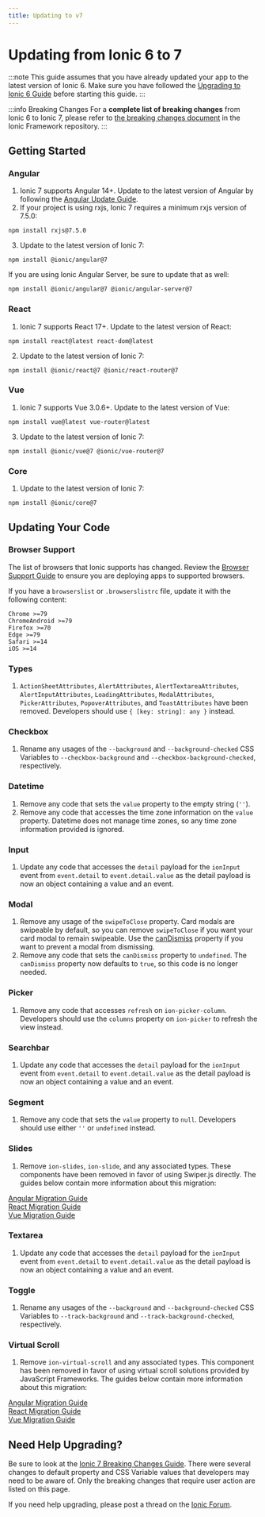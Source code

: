 ```yaml
---
title: Updating to v7
---
```


# Updating from Ionic 6 to 7

:::note
This guide assumes that you have already updated your app to the latest version of Ionic 6. Make sure you have followed the [Upgrading to Ionic 6 Guide](./6-0) before starting this guide.
:::

:::info Breaking Changes
For a **complete list of breaking changes** from Ionic 6 to Ionic 7, please refer to [the breaking changes document](https://github.com/ionic-team/ionic-framework/blob/main/BREAKING.md#version-7x) in the Ionic Framework repository.
:::

## Getting Started

### Angular

1. Ionic 7 supports Angular 14+. Update to the latest version of Angular by following the [Angular Update Guide](https://update.angular.io/).
2. If your project is using rxjs, Ionic 7 requires a minimum rxjs version of 7.5.0:

```shell
npm install rxjs@7.5.0
```

3. Update to the latest version of Ionic 7:

```shell
npm install @ionic/angular@7
```

If you are using Ionic Angular Server, be sure to update that as well:

```shell
npm install @ionic/angular@7 @ionic/angular-server@7
```

### React

1. Ionic 7 supports React 17+. Update to the latest version of React:

```shell
npm install react@latest react-dom@latest
```

2. Update to the latest version of Ionic 7:

```shell
npm install @ionic/react@7 @ionic/react-router@7
```

### Vue

1. Ionic 7 supports Vue 3.0.6+. Update to the latest version of Vue:

```shell
npm install vue@latest vue-router@latest
```

3. Update to the latest version of Ionic 7:

```shell
npm install @ionic/vue@7 @ionic/vue-router@7
```

### Core

1. Update to the latest version of Ionic 7:

```shell
npm install @ionic/core@7
```

## Updating Your Code

### Browser Support

The list of browsers that Ionic supports has changed. Review the [Browser Support Guide](../reference/browser-support) to ensure you are deploying apps to supported browsers.

If you have a `browserslist` or `.browserslistrc` file, update it with the following content:

```
Chrome >=79
ChromeAndroid >=79
Firefox >=70
Edge >=79
Safari >=14
iOS >=14
```

### Types

1. `ActionSheetAttributes`, `AlertAttributes`, `AlertTextareaAttributes`, `AlertInputAttributes`, `LoadingAttributes`, `ModalAttributes`, `PickerAttributes`, `PopoverAttributes`, and `ToastAttributes` have been removed. Developers should use `{ [key: string]: any }` instead.

### Checkbox

1. Rename any usages of the `--background` and `--background-checked` CSS Variables to `--checkbox-background` and `--checkbox-background-checked`, respectively.

### Datetime

1. Remove any code that sets the `value` property to the empty string (`''`).
2. Remove any code that accesses the time zone information on the `value` property. Datetime does not manage time zones, so any time zone information provided is ignored.

### Input

1. Update any code that accesses the `detail` payload for the `ionInput` event from `event.detail` to `event.detail.value` as the detail payload is now an object containing a value and an event.

### Modal

1. Remove any usage of the `swipeToClose` property. Card modals are swipeable by default, so you can remove `swipeToClose` if you want your card modal to remain swipeable. Use the [canDismiss](https://ionicframework.com/docs/api/modal#preventing-a-modal-from-dismissing) property if you want to prevent a modal from dismissing.
2. Remove any code that sets the `canDismiss` property to `undefined`. The `canDismiss` property now defaults to `true`, so this code is no longer needed.

### Picker

1. Remove any code that accesses `refresh` on `ion-picker-column`. Developers should use the `columns` property on `ion-picker` to refresh the view instead.

### Searchbar

1. Update any code that accesses the `detail` payload for the `ionInput` event from `event.detail` to `event.detail.value` as the detail payload is now an object containing a value and an event.

### Segment

1. Remove any code that sets the `value` property to `null`. Developers should use either `''` or `undefined` instead.

### Slides

1. Remove `ion-slides`, `ion-slide`, and any associated types. These components have been removed in favor of using Swiper.js directly. The guides below contain more information about this migration:

[Angular Migration Guide](https://ionicframework.com/docs/angular/slides)<br />
[React Migration Guide](https://ionicframework.com/docs/react/slides)<br />
[Vue Migration Guide](https://ionicframework.com/docs/vue/slides)

### Textarea

1. Update any code that accesses the `detail` payload for the `ionInput` event from `event.detail` to `event.detail.value` as the detail payload is now an object containing a value and an event.

### Toggle

1. Rename any usages of the `--background` and `--background-checked` CSS Variables to `--track-background` and `--track-background-checked`, respectively.

### Virtual Scroll

1. Remove `ion-virtual-scroll` and any associated types. This component has been removed in favor of using virtual scroll solutions provided by JavaScript Frameworks. The guides below contain more information about this migration:

[Angular Migration Guide](https://ionicframework.com/docs/angular/virtual-scroll)<br />
[React Migration Guide](https://ionicframework.com/docs/react/virtual-scroll)<br />
[Vue Migration Guide](https://ionicframework.com/docs/vue/virtual-scroll)

## Need Help Upgrading?

Be sure to look at the [Ionic 7 Breaking Changes Guide](https://github.com/ionic-team/ionic-framework/blob/main/BREAKING.md#version-7x). There were several changes to default property and CSS Variable values that developers may need to be aware of. Only the breaking changes that require user action are listed on this page.

If you need help upgrading, please post a thread on the [Ionic Forum](https://forum.ionicframework.com/).
